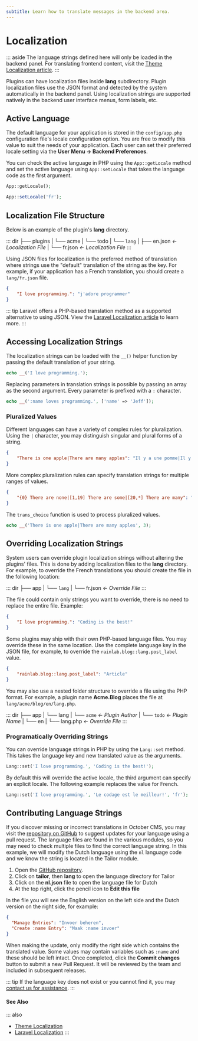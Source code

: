 ```yaml
---
subtitle: Learn how to translate messages in the backend area.
---
```

# Localization

::: aside
The language strings defined here will only be loaded in the backend panel. For translating frontend content, visit the [Theme Localization article](../../cms/themes/settings.md).
:::

Plugins can have localization files inside **lang** subdirectory. Plugin localization files use the JSON format and detected by the system automatically in the backend panel. Using localization strings are supported natively in the backend user interface menus, form labels, etc.

## Active Language

The default language for your application is stored in the `config/app.php` configuration file's locale configuration option. You are free to modify this value to suit the needs of your application. Each user can set their preferred locale setting via the **User Menu → Backend Preferences**.

You can check the active language in PHP using the `App::getLocale` method and set the active language using `App::setLocale` that takes the language code as the first argument.

```php
App::getLocale();

App::setLocale('fr');
```

## Localization File Structure

Below is an example of the plugin's **lang** directory.

::: dir
├── plugins
|   └── acme
|       └── todo
|           └── `lang`
|               ├── en.json  _← Localization File_
|               └── fr.json  _← Localization File_
:::

Using JSON files for localization is the preferred method of translation where strings use the "default" translation of the string as the key. For example, if your application has a French translation, you should create a `lang/fr.json` file.

```json
{
    "I love programming.": "j'adore programmer"
}
```

::: tip
Laravel offers a PHP-based translation method as a supported alternative to using JSON. View the [Laravel Localization article](https://laravel.com/docs/10.x/localization) to learn more.
:::

## Accessing Localization Strings

The localization strings can be loaded with the `__()` helper function by passing the default translation of your string.

```php
echo __('I love programming.');
```

Replacing parameters in translation strings is possible by passing an array as the second argument. Every parameter is prefixed with a `:` character.

```php
echo __(':name loves programming.', ['name' => 'Jeff']);
```

### Pluralized Values

Different languages can have a variety of complex rules for pluralization. Using the `|` character, you may distinguish singular and plural forms of a string.

```json
{
    "There is one apple|There are many apples": "Il y a une pomme|Il y a beaucoup de pommes"
}
```

More complex pluralization rules can specify translation strings for multiple ranges of values.

```json
{
    "{0} There are none|[1,19] There are some|[20,*] There are many": "..."
}
```

The `trans_choice` function is used to process pluralized values.

```php
echo __('There is one apple|There are many apples', 3);
```

## Overriding Localization Strings

System users can override plugin localization strings without altering the plugins' files. This is done by adding localization files to the **lang** directory. For example, to override the French translations you should create the file in the following location:

::: dir
├── app
|   └── `lang`
|       └── fr.json  _← Override File_
:::

The file could contain only strings you want to override, there is no need to replace the entire file. Example:

```json
{
    "I love programming.": "Coding is the best!"
}
```

Some plugins may ship with their own PHP-based language files. You may override these in the same location. Use the complete language key in the JSON file, for example, to override the `rainlab.blog::lang.post_label` value.

```json
{
    "rainlab.blog::lang.post_label": "Article"
}
```

You may also use a nested folder structure to override a file using the PHP format. For example, a plugin name **Acme.Blog** places the file at `lang/acme/blog/en/lang.php`.

::: dir
├── app
|   └── lang
|       └── `acme`  _← Plugin Author_
|           └── `todo`  _← Plugin Name_
|               └── en
|                   └── lang.php  _← Override File_
:::

### Programatically Overriding Strings

You can override language strings in PHP by using the `Lang::set` method. This takes the language key and new translated value as the arguments.

```php
Lang::set('I love programming.', 'Coding is the best!');
```

By default this will override the active locale, the third argument can specify an explicit locale. The following example replaces the value for French.

```php
Lang::set('I love programming.', 'Le codage est le meilleur!', 'fr');
```

## Contributing Language Strings

If you discover missing or incorrect translations in October CMS, you may visit the [repository on GitHub](https://github.com/octobercms/october/tree/develop/modules) to suggest updates for your language using a pull request. The language files are found in the various modules, so you may need to check multiple files to find the correct language string. In this example, we will modify the Dutch language using the `nl` language code and we know the string is located in the Tailor module.

1. Open the [GitHub repository](https://github.com/octobercms/october/tree/develop/modules).
2. Click on **tailor**, then **lang** to open the language directory for Tailor
3. Click on the **nl.json** file to open the language file for Dutch
4. At the top right, click the pencil icon to **Edit this file**

In the file you will see the English version on the left side and the Dutch version on the right side, for example:

```json
{
  "Manage Entries": "Invoer beheren",
  "Create :name Entry": "Maak :name invoer"
}
```

When making the update, only modify the right side which contains the translated value. Some values may contain variables such as `:name` and these should be left intact. Once completed, click the **Commit changes** button to submit a new Pull Request. It will be reviewed by the team and included in subsequent releases.

::: tip
If the language key does not exist or you cannot find it, you may [contact us for assistance](https://octobercms.com/contact).
:::

#### See Also

::: also
* [Theme Localization](../../cms/themes/localization.md)
* [Laravel Localization](https://laravel.com/docs/10.x/localization)
:::
